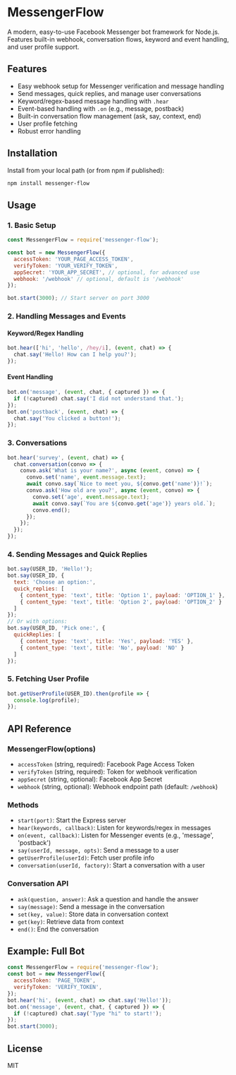 # MessengerFlow

A modern, easy-to-use Facebook Messenger bot framework for Node.js. Features built-in webhook, conversation flows, keyword and event handling, and user profile support.

## Features
- Easy webhook setup for Messenger verification and message handling
- Send messages, quick replies, and manage user conversations
- Keyword/regex-based message handling with `.hear`
- Event-based handling with `.on` (e.g., message, postback)
- Built-in conversation flow management (ask, say, context, end)
- User profile fetching
- Robust error handling

## Installation

Install from your local path (or from npm if published):

```sh
npm install messenger-flow
```

## Usage

### 1. Basic Setup

```js
const MessengerFlow = require('messenger-flow');

const bot = new MessengerFlow({
  accessToken: 'YOUR_PAGE_ACCESS_TOKEN',
  verifyToken: 'YOUR_VERIFY_TOKEN',
  appSecret: 'YOUR_APP_SECRET', // optional, for advanced use
  webhook: '/webhook' // optional, default is '/webhook'
});

bot.start(3000); // Start server on port 3000
```

### 2. Handling Messages and Events

#### Keyword/Regex Handling
```js
bot.hear(['hi', 'hello', /hey/i], (event, chat) => {
  chat.say('Hello! How can I help you?');
});
```

#### Event Handling
```js
bot.on('message', (event, chat, { captured }) => {
  if (!captured) chat.say('I did not understand that.');
});
bot.on('postback', (event, chat) => {
  chat.say('You clicked a button!');
});
```

### 3. Conversations

```js
bot.hear('survey', (event, chat) => {
  chat.conversation(convo => {
    convo.ask('What is your name?', async (event, convo) => {
      convo.set('name', event.message.text);
      await convo.say(`Nice to meet you, ${convo.get('name')}!`);
      convo.ask('How old are you?', async (event, convo) => {
        convo.set('age', event.message.text);
        await convo.say(`You are ${convo.get('age')} years old.`);
        convo.end();
      });
    });
  });
});
```

### 4. Sending Messages and Quick Replies

```js
bot.say(USER_ID, 'Hello!');
bot.say(USER_ID, {
  text: 'Choose an option:',
  quick_replies: [
    { content_type: 'text', title: 'Option 1', payload: 'OPTION_1' },
    { content_type: 'text', title: 'Option 2', payload: 'OPTION_2' }
  ]
});
// Or with options:
bot.say(USER_ID, 'Pick one:', {
  quickReplies: [
    { content_type: 'text', title: 'Yes', payload: 'YES' },
    { content_type: 'text', title: 'No', payload: 'NO' }
  ]
});
```

### 5. Fetching User Profile

```js
bot.getUserProfile(USER_ID).then(profile => {
  console.log(profile);
});
```

## API Reference

### MessengerFlow(options)
- `accessToken` (string, required): Facebook Page Access Token
- `verifyToken` (string, required): Token for webhook verification
- `appSecret` (string, optional): Facebook App Secret
- `webhook` (string, optional): Webhook endpoint path (default: `/webhook`)

### Methods
- `start(port)`: Start the Express server
- `hear(keywords, callback)`: Listen for keywords/regex in messages
- `on(event, callback)`: Listen for Messenger events (e.g., 'message', 'postback')
- `say(userId, message, opts)`: Send a message to a user
- `getUserProfile(userId)`: Fetch user profile info
- `conversation(userId, factory)`: Start a conversation with a user

### Conversation API
- `ask(question, answer)`: Ask a question and handle the answer
- `say(message)`: Send a message in the conversation
- `set(key, value)`: Store data in conversation context
- `get(key)`: Retrieve data from context
- `end()`: End the conversation

## Example: Full Bot

```js
const MessengerFlow = require('messenger-flow');
const bot = new MessengerFlow({
  accessToken: 'PAGE_TOKEN',
  verifyToken: 'VERIFY_TOKEN',
});
bot.hear('hi', (event, chat) => chat.say('Hello!'));
bot.on('message', (event, chat, { captured }) => {
  if (!captured) chat.say('Type "hi" to start!');
});
bot.start(3000);
```

## License

MIT
